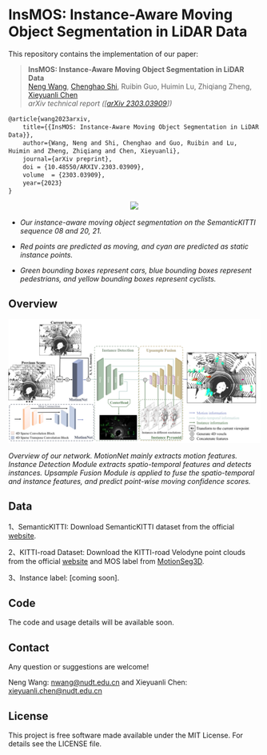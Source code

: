 # InsMOS: Instance-Aware Moving Object Segmentation in LiDAR Data

This repository contains the implementation of our paper:

> **InsMOS: Instance-Aware Moving Object Segmentation in LiDAR Data**  
> [Neng Wang](https://github.com/WangNeng0326),  [Chenghao Shi](https://github.com/chenghao-shi),  Ruibin Guo,  Huimin Lu,  Zhiqiang Zheng,  [Xieyuanli Chen](https://github.com/Chen-Xieyuanli)   
> *arXiv technical report ([[arXiv 2303.03909](https://arxiv.org/abs/2303.03909)])*

```
@article{wang2023arxiv,
	title={{InsMOS: Instance-Aware Moving Object Segmentation in LiDAR Data}},
	author={Wang, Neng and Shi, Chenghao and Guo, Ruibin and Lu, Huimin and Zheng, Zhiqiang and Chen, Xieyuanli},
	journal={arXiv preprint},
	doi = {10.48550/ARXIV.2303.03909},
	volume  = {2303.03909},
	year={2023}
}
```

<div align=center>
<img src="./docs/InsMOS.gif"> 
</div>

- *Our instance-aware moving object segmentation on the SemanticKITTI sequence 08 and 20, 21.*

- *Red points are predicted as moving, and cyan are predicted as static instance points.*

- *Green bounding boxes represent cars, blue bounding boxes represent pedestrians, and yellow bounding boxes represent cyclists.*

## Overview

![pipepline_15](./docs/pipepline_15.jpg)

*Overview of our network. MotionNet mainly extracts motion features. Instance Detection Module extracts spatio-temporal features and detects instances. Upsample Fusion Module is applied to fuse the spatio-temporal and instance features, and predict point-wise moving confidence scores.*

## Data

1、SemanticKITTI: Download SemanticKITTI dataset from the official [website](http://semantic-kitti.org/). 

2、KITTI-road Dataset: Download the KITTI-road Velodyne point clouds from the official [website](https://www.cvlibs.net/datasets/kitti/raw_data.php?type=road) and MOS label from [MotionSeg3D](https://github.com/haomo-ai/MotionSeg3D).

3、Instance label: [coming soon].

## Code

The code and usage details will be available soon.

## Contact

Any question or suggestions are welcome!

Neng Wang: nwang@nudt.edu.cn and Xieyuanli Chen: xieyuanli.chen@nudt.edu.cn

## License

This project is free software made available under the MIT License. For details see the LICENSE file.

